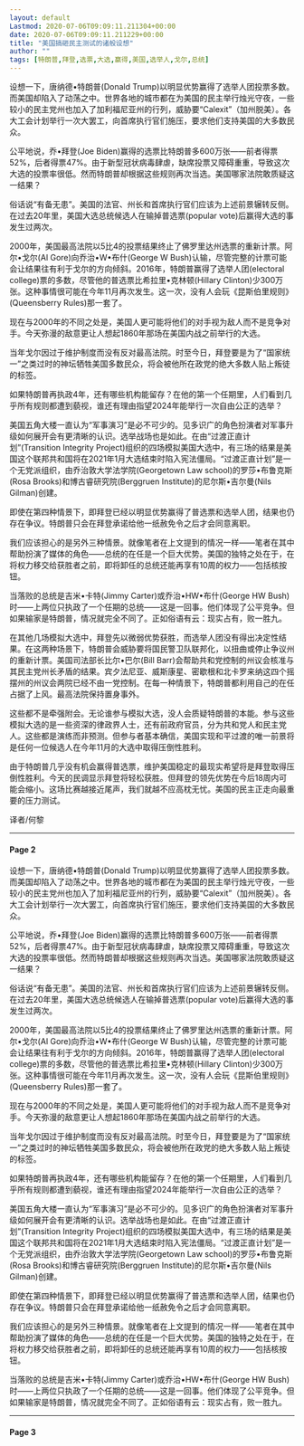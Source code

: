 ```yaml
---
layout: default
Lastmod: 2020-07-06T09:09:11.211304+00:00
date: 2020-07-06T09:09:11.211229+00:00
title: "美国搞砸民主测试的诸般设想"
author: ""
tags: [特朗普,拜登,选票,大选,赢得,美国,选举人,戈尔,总统]
---
```


设想一下，唐纳德•特朗普(Donald Trump)以明显优势赢得了选举人团投票多数。而美国却陷入了动荡之中。世界各地的城市都在为美国的民主举行烛光守夜，一些较小的民主党州也加入了加利福尼亚州的行列，威胁要“Calexit”（加州脱美）。各大工会计划举行一次大罢工，向首席执行官们施压，要求他们支持美国的大多数民众。

公平地说，乔•拜登(Joe Biden)赢得的选票比特朗普多600万张——前者得票52%，后者得票47%。由于新型冠状病毒肆虐，缺席投票又障碍重重，导致这次大选的投票率很低。然而特朗普却根据这些规则再次当选。美国哪家法院敢质疑这一结果？

俗话说“有备无患”。美国的法官、州长和首席执行官们应该为上述前景辗转反侧。在过去20年里，美国大选总统候选人在输掉普选票(popular vote)后赢得大选的事发生过两次。

2000年，美国最高法院以5比4的投票结果终止了佛罗里达州选票的重新计票。阿尔•戈尔(Al Gore)向乔治•W•布什(George W Bush)认输，尽管完整的计票可能会让结果往有利于戈尔的方向倾斜。2016年，特朗普赢得了选举人团(electoral college)票的多数，尽管他的普选票比希拉里•克林顿(Hillary Clinton)少300万张。这种事情很可能在今年11月再次发生。这一次，没有人会玩《昆斯伯里规则》(Queensberry Rules)那一套了。

现在与2000年的不同之处是，美国人更可能将他们的对手视为敌人而不是竞争对手。今天弥漫的敌意更让人想起1860年那场在美国内战之前举行的大选。

当年戈尔因过于维护制度而没有反对最高法院。时至今日，拜登要是为了“国家统一”之类过时的神坛牺牲美国多数民众，将会被他所在政党的绝大多数人贴上叛徒的标签。

如果特朗普再执政4年，还有哪些机构能留存？在他的第一个任期里，人们看到几乎所有规则都遭到藐视，谁还有理由指望2024年能举行一次自由公正的选举？

美国五角大楼一直认为“军事演习”是必不可少的。见多识广的角色扮演者对军事升级如何展开会有更清晰的认识。选举战场也是如此。在由“过渡正直计划”(Transition Integrity Project)组织的四场模拟美国大选中，有三场的结果是美国这个联邦共和国将在2021年1月大选结束时陷入宪法僵局。“过渡正直计划”是一个无党派组织，由乔治敦大学法学院(Georgetown Law school)的罗莎•布鲁克斯(Rosa Brooks)和博古睿研究院(Berggruen Institute)的尼尔斯•吉尔曼(Nils Gilman)创建。

即使在第四种情景下，即拜登已经以明显优势赢得了普选票和选举人团，结果也仍存在争议。特朗普只会在拜登承诺给他一纸赦免令之后才会同意离职。

我们应该担心的是另外三种情景。就像笔者在上文提到的情况一样——笔者在其中帮助扮演了媒体的角色——总统的在任是一个巨大优势。美国的独特之处在于，在将权力移交给获胜者之前，即将卸任的总统还能再享有10周的权力——包括核按钮。

当落败的总统是吉米•卡特(Jimmy Carter)或乔治•HW•布什(George HW Bush)时——上两位只执政了一个任期的总统——这是一回事。他们体现了公平竞争。但如果输家是特朗普，情况就完全不同了。正如俗语有云：现实占有，败一胜九。

在其他几场模拟大选中，拜登先以微弱优势获胜，而选举人团没有得出决定性结果。在这两种场景下，特朗普会威胁要将国民警卫队联邦化，以扭曲或停止争议州的重新计票。美国司法部长比尔•巴尔(Bill Barr)会帮助共和党控制的州议会核准与其民主党州长矛盾的结果。宾夕法尼亚、威斯康星、密歇根和北卡罗来纳这四个摇摆州的州议会两院已经不由一党控制。在每一种情景下，特朗普都利用自己的在任占据了上风。最高法院保持置身事外。

这些都不是牵强附会。无论谁参与模拟大选，没人会质疑特朗普的本能。参与这些模拟大选的是一些资深的律政界人士，还有前政府官员，分为共和党人和民主党人。这些都是演练而非预测。但参与者基本确信，美国实现和平过渡的唯一前景将是任何一位候选人在今年11月的大选中取得压倒性胜利。

由于特朗普几乎没有机会赢得普选票，维护美国稳定的最现实希望将是拜登取得压倒性胜利。今天的民调显示拜登将轻松获胜。但拜登的领先优势在今后18周内可能会缩小。这场比赛越接近尾声，我们就越不应高枕无忧。美国的民主正走向最重要的压力测试。

译者/何黎

* * *

#### Page 2

设想一下，唐纳德•特朗普(Donald Trump)以明显优势赢得了选举人团投票多数。而美国却陷入了动荡之中。世界各地的城市都在为美国的民主举行烛光守夜，一些较小的民主党州也加入了加利福尼亚州的行列，威胁要“Calexit”（加州脱美）。各大工会计划举行一次大罢工，向首席执行官们施压，要求他们支持美国的大多数民众。

公平地说，乔•拜登(Joe Biden)赢得的选票比特朗普多600万张——前者得票52%，后者得票47%。由于新型冠状病毒肆虐，缺席投票又障碍重重，导致这次大选的投票率很低。然而特朗普却根据这些规则再次当选。美国哪家法院敢质疑这一结果？

俗话说“有备无患”。美国的法官、州长和首席执行官们应该为上述前景辗转反侧。在过去20年里，美国大选总统候选人在输掉普选票(popular vote)后赢得大选的事发生过两次。

2000年，美国最高法院以5比4的投票结果终止了佛罗里达州选票的重新计票。阿尔•戈尔(Al Gore)向乔治•W•布什(George W Bush)认输，尽管完整的计票可能会让结果往有利于戈尔的方向倾斜。2016年，特朗普赢得了选举人团(electoral college)票的多数，尽管他的普选票比希拉里•克林顿(Hillary Clinton)少300万张。这种事情很可能在今年11月再次发生。这一次，没有人会玩《昆斯伯里规则》(Queensberry Rules)那一套了。

现在与2000年的不同之处是，美国人更可能将他们的对手视为敌人而不是竞争对手。今天弥漫的敌意更让人想起1860年那场在美国内战之前举行的大选。

当年戈尔因过于维护制度而没有反对最高法院。时至今日，拜登要是为了“国家统一”之类过时的神坛牺牲美国多数民众，将会被他所在政党的绝大多数人贴上叛徒的标签。

如果特朗普再执政4年，还有哪些机构能留存？在他的第一个任期里，人们看到几乎所有规则都遭到藐视，谁还有理由指望2024年能举行一次自由公正的选举？

美国五角大楼一直认为“军事演习”是必不可少的。见多识广的角色扮演者对军事升级如何展开会有更清晰的认识。选举战场也是如此。在由“过渡正直计划”(Transition Integrity Project)组织的四场模拟美国大选中，有三场的结果是美国这个联邦共和国将在2021年1月大选结束时陷入宪法僵局。“过渡正直计划”是一个无党派组织，由乔治敦大学法学院(Georgetown Law school)的罗莎•布鲁克斯(Rosa Brooks)和博古睿研究院(Berggruen Institute)的尼尔斯•吉尔曼(Nils Gilman)创建。

即使在第四种情景下，即拜登已经以明显优势赢得了普选票和选举人团，结果也仍存在争议。特朗普只会在拜登承诺给他一纸赦免令之后才会同意离职。

我们应该担心的是另外三种情景。就像笔者在上文提到的情况一样——笔者在其中帮助扮演了媒体的角色——总统的在任是一个巨大优势。美国的独特之处在于，在将权力移交给获胜者之前，即将卸任的总统还能再享有10周的权力——包括核按钮。

当落败的总统是吉米•卡特(Jimmy Carter)或乔治•HW•布什(George HW Bush)时——上两位只执政了一个任期的总统——这是一回事。他们体现了公平竞争。但如果输家是特朗普，情况就完全不同了。正如俗语有云：现实占有，败一胜九。

* * *

#### Page 3

